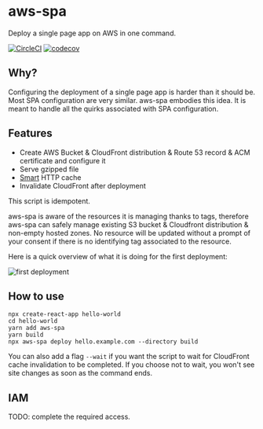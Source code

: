 # aws-spa

Deploy a single page app on AWS in one command.

[![CircleCI](https://circleci.com/gh/nicgirault/aws-spa.svg?style=svg)](https://circleci.com/gh/nicgirault/aws-spa) [![codecov](https://codecov.io/gh/nicgirault/aws-spa/branch/master/graph/badge.svg)](https://codecov.io/gh/nicgirault/aws-spa)

## Why?

Configuring the deployment of a single page app is harder than it should be. Most SPA configuration are very similar. aws-spa embodies this idea. It is meant to handle all the quirks associated with SPA configuration.

## Features

- Create AWS Bucket & CloudFront distribution & Route 53 record & ACM certificate and configure it
- Serve gzipped file
- [Smart](https://facebook.github.io/create-react-app/docs/production-build#static-file-caching) HTTP cache
- Invalidate CloudFront after deployment

This script is idempotent.

aws-spa is aware of the resources it is managing thanks to tags, therefore aws-spa can safely manage existing S3 bucket & Cloudfront distribution & non-empty hosted zones. No resource will be updated without a prompt of your consent if there is no identifying tag associated to the resource.

Here is a quick overview of what it is doing for the first deployment:

![first deployment](https://raw.githubusercontent.com/nicgirault/aws-spa/master/docs/first-deployment.png)

## How to use

```
npx create-react-app hello-world
cd hello-world
yarn add aws-spa
yarn build
npx aws-spa deploy hello.example.com --directory build
```

You can also add a flag `--wait` if you want the script to wait for CloudFront cache invalidation to be completed. If you choose not to wait, you won't see site changes as soon as the command ends.

## IAM

TODO: complete the required access.

